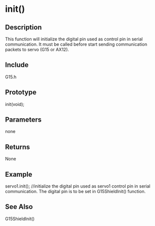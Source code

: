 # init() #

## Description ##
This function will initialize the digital pin used as control pin in serial communication. It must be called before start sending communication packets to servo (G15 or AX12).

## Include ##
G15.h

## Prototype ##
init(void);

## Parameters ##
none

## Returns ##
None

## Example ##
servo1.init();
//initialize the digital pin used as servo1 control pin in serial communication. The digital pin is to be set in G15ShieldInit() function.

## See Also ##
G15ShieldInit()